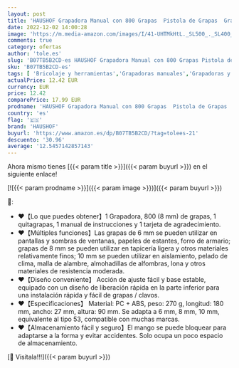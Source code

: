 ```yaml
---
layout: post
title: 'HAUSHOF Grapadora Manual con 800 Grapas  Pistola de Grapas  Grapadora Ligera para Tapicería Cables Madera Decoración Muebles con Aparato Quita-grapas'
date: 2022-12-02 14:00:28
image: 'https://m.media-amazon.com/images/I/41-UHTMkHtL._SL500_._SL400_.jpg'
comments: true
category: ofertas
author: 'tole.es'
slug: 'B07TB5B2CD-es HAUSHOF Grapadora Manual con 800 Grapas Pistola de Grapas...'
sku: 'B07TB5B2CD-es'
tags: [ 'Bricolaje y herramientas','Grapadoras manuales','Grapadoras y clavadoras manuales','Grapadoras y punzones','Herramientas de mano','Herramientas manuales y eléctricas','Material de oficina','Oficina y papelería','grapadora','haushof','🇪🇸', ]
actualPrice: 12.42 EUR
currency: EUR
price: 12.42
comparePrice: 17.99 EUR
prodname: 'HAUSHOF Grapadora Manual con 800 Grapas  Pistola de Grapas  Grapadora Ligera para Tapicería Cables Madera Decoración Muebles con Aparato Quita-grapas'
country: 'es'
flag: '🇪🇸'
brand: 'HAUSHOF'
buyurl: 'https://www.amazon.es/dp/B07TB5B2CD/?tag=tolees-21'
descuento: '30.96'
average: '12.5457142857143'
---
```


Ahora mismo tienes [{{< param title >}}]({{< param buyurl >}}) en el siguiente enlace!

[![{{< param prodname >}}]({{< param image >}})]({{< param buyurl >}})

🔎:

- ♥【Lo que puedes obtener】1 Grapadora, 800 (8 mm) de grapas, 1 quitagrapas, 1 manual de instrucciones y 1 tarjeta de agradecimiento.
- ♥【Múltiples funciones】Las grapas de 6 mm se pueden utilizar en pantallas y sombras de ventanas, papeles de estantes, forro de armario; grapas de 8 mm se pueden utilizar en tapicería ligera y otros materiales relativamente finos; 10 mm se pueden utilizar en aislamiento, pelado de clima, malla de alambre, almohadillas de alfombras, lona y otros materiales de resistencia moderada.
- ♥【Diseño conveniente】 Acción de ajuste fácil y base estable, equipado con un diseño de liberación rápida en la parte inferior para una instalación rápida y fácil de grapas / clavos.
- ♥【Especificaciones】 Material: PC + ABS, peso: 270 g, longitud: 180 mm, ancho: 27 mm, altura: 90 mm. Se adapta a 6 mm, 8 mm, 10 mm, equivalente al tipo 53, compatible con muchas marcas.
- ♥【Almacenamiento fácil y seguro】El mango se puede bloquear para adaptarse a la forma y evitar accidentes. Solo ocupa un poco espacio de almacenamiento.

[🛒 Visítala!!!]({{< param buyurl >}})
